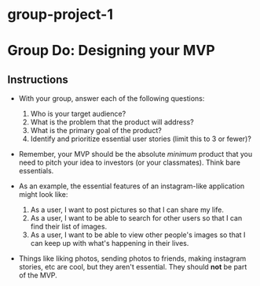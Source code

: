 # group-project-1
# Group Do: Designing your MVP

## Instructions
* With your group, answer each of the following questions:
  1. Who is your target audience?
  <!-- people who don't know how to cook -->
  2. What is the problem that the product will address?
  <!-- it's hard to get a customized recepie -->
  3. What is the primary goal of the product?
  <!-- is to get healthy recepies -->
  4. Identify and prioritize essential user stories (limit this to 3 or fewer)?
  <!-- As a user, I want a smiple way to get a recepies i like.
       As a user, I don't want to eat junck food.
       As a user, I want to track my neutrition value.
   -->

* Remember, your MVP should be the absolute *minimum* product that you need to pitch your idea to investors (or your classmates). Think bare essentials.

* As an example, the essential features of an instagram-like application might look like:

  1. As a user, I want to post pictures so that I can share my life.
  2. As a user, I want to be able to search for other users so that I can find their list of images.
  3. As a user, I want to be able to view other people's images so that I can keep up with what's happening in their lives. 

* Things like liking photos, sending photos to friends, making instagram stories, etc are cool, but they aren't essential. They should **not** be part of the MVP.
